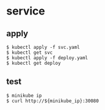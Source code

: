 # service
## apply
```
$ kubectl apply -f svc.yaml 
$ kubectl get svc
$ kubectl apply -f deploy.yaml
$ kubectl get deploy
```
## test
```
$ minikube ip
$ curl http://${minikube_ip}:30080
```

